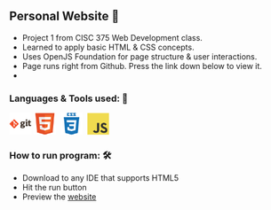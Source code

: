 ## Personal Website :man:
- Project 1 from CISC 375 Web Development class.
- Learned to apply basic HTML & CSS concepts.
- Uses OpenJS Foundation for page structure & user interactions.
- Page runs right from Github. Press the link down below to view it.
- 
### Languages & Tools used: 🧰
<div>
  <img src="https://github.com/devicons/devicon/blob/master/icons/git/git-original-wordmark.svg" title="Git" **alt="Git" width="40" height="40"/>
  <img src="https://github.com/devicons/devicon/blob/master/icons/html5/html5-original.svg" title="HTML5" alt="HTML" width="40" height="40"/>&nbsp;
  <img src="https://github.com/devicons/devicon/blob/master/icons/css3/css3-plain-wordmark.svg"  title="CSS3" alt="CSS" width="40" height="40"/>&nbsp;
  <img src="https://github.com/devicons/devicon/blob/master/icons/javascript/javascript-original.svg" title="JavaScript" alt="JavaScript" width="40" height="40"/>&nbsp;
</div>

### How to run program: 🛠️
- Download to any IDE that supports HTML5
- Hit the run button
- Preview the [website](https://phan6369.github.io/)
